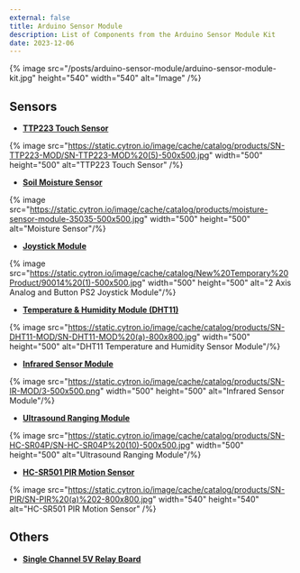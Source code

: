 ```yaml
---
external: false
title: Arduino Sensor Module
description: List of Components from the Arduino Sensor Module Kit
date: 2023-12-06
---
```


{% image src="/posts/arduino-sensor-module/arduino-sensor-module-kit.jpg" height="540" width="540" alt="Image" /%}

## Sensors 

- [**TTP223 Touch Sensor**](https://my.cytron.io/c-flex-force-touch-sensor/p-ttp223-capacitive-touch-sensor-module)

{% image src="https://static.cytron.io/image/cache/catalog/products/SN-TTP223-MOD/SN-TTP223-MOD%20(5)-500x500.jpg" width="500" height="500" alt="TTP223 Touch Sensor" /%}

- [**Soil Moisture Sensor**](https://my.cytron.io/p-moisture-sensor-module)

{% image src="https://static.cytron.io/image/cache/catalog/products/moisture-sensor-module-35035-500x500.jpg" width="500" height="500" alt="Moisture Sensor"/%}

- [**Joystick Module**](https://my.cytron.io/p-2-axis-analog-and-button-ps2-joystick-module)

{% image src="https://static.cytron.io/image/cache/catalog/New%20Temporary%20Product/90014%20(1)-500x500.jpg" width="500" height="500" alt="2 Axis Analog and Button PS2 Joystick Module"/%}

- [**Temperature & Humidity Module (DHT11)**](https://my.cytron.io/p-dht11-sensor-module-breakout)

{% image src="https://static.cytron.io/image/cache/catalog/products/SN-DHT11-MOD/SN-DHT11-MOD%20(a)-800x800.jpg" width="500" height="500" alt="DHT11 Temperature and Humidity Sensor Module"/%}

- [**Infrared Sensor Module**](https://my.cytron.io/p-infrared-sensor-module)

{% image src="https://static.cytron.io/image/cache/catalog/products/SN-IR-MOD/3-500x500.png" width="500" height="500" alt="Infrared Sensor Module"/%}

- [**Ultrasound Ranging Module**](https://my.cytron.io/p-3v-5.5v-ultrasonic-ranging-module)

{% image src="https://static.cytron.io/image/cache/catalog/products/SN-HC-SR04P/SN-HC-SR04P%20(10)-500x500.jpg" width="500" height="500" alt="Ultrasound Ranging Module"/%}

- [**HC-SR501 PIR Motion Sensor**](https://my.cytron.io/p-low-cost-pir-sensor-module-hc-sr501)

{% image src="https://static.cytron.io/image/cache/catalog/products/SN-PIR/SN-PIR%20(a)%202-800x800.jpg" width="540" height="540" alt="HC-SR501 PIR Motion Sensor" /%}

## Others

- [**Single Channel 5V Relay Board**](https://my.cytron.io/p-single-channel-5v-relay-breakout-board?r=1&gad_source=1&gclid=CjwKCAiAvdCrBhBREiwAX6-6Ui2NgeRTtsKsr6J0WKQa1F7Q51QKxcnRRP1TfoD4Svjtxuwu0nj52xoCdvIQAvD_BwE)